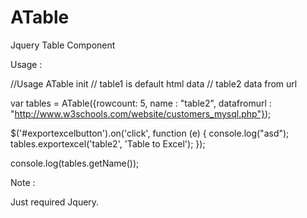 # ATable

Jquery Table Component


Usage : 

//Usage ATable init
// table1 is default html data
// table2 data from url

var tables = ATable({rowcount: 5, name : "table2", datafromurl : "http://www.w3schools.com/website/customers_mysql.php"});

 $('#exportexcelbutton').on('click', function (e) {
     console.log("asd");
     tables.exportexcel('table2', 'Table to Excel');
    });

console.log(tables.getName());



Note : 

Just required Jquery. 

